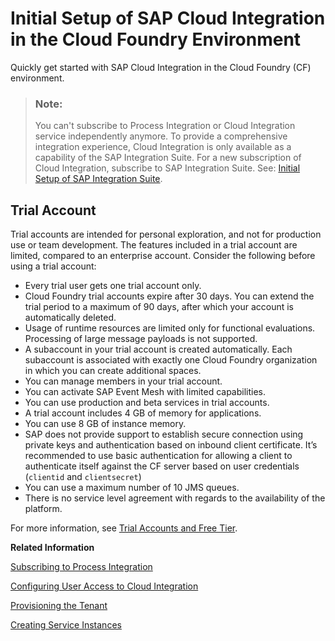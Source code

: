 <!-- loio302b47b11e1749c3aa9478f4123fc216 -->

# Initial Setup of SAP Cloud Integration in the Cloud Foundry Environment

Quickly get started with SAP Cloud Integration in the Cloud Foundry \(CF\) environment.

> ### Note:  
> You can't subscribe to Process Integration or Cloud Integration service independently anymore. To provide a comprehensive integration experience, Cloud Integration is only available as a capability of the SAP Integration Suite. For a new subscription of Cloud Integration, subscribe to SAP Integration Suite. See: [Initial Setup of SAP Integration Suite](https://help.sap.com/docs/SAP_INTEGRATION_SUITE/51ab953548be4459bfe8539ecaeee98d/3dcf507f92f54597bc203600bf8f94c5.html?version=CLOUD).



<a name="loio302b47b11e1749c3aa9478f4123fc216__section_d5l_rm4_hvb"/>

## Trial Account

Trial accounts are intended for personal exploration, and not for production use or team development. The features included in a trial account are limited, compared to an enterprise account. Consider the following before using a trial account:

-   Every trial user gets one trial account only.
-   Cloud Foundry trial accounts expire after 30 days. You can extend the trial period to a maximum of 90 days, after which your account is automatically deleted.
-   Usage of runtime resources are limited only for functional evaluations. Processing of large message payloads is not supported.
-   A subaccount in your trial account is created automatically. Each subaccount is associated with exactly one Cloud Foundry organization in which you can create additional spaces.
-   You can manage members in your trial account.
-   You can activate SAP Event Mesh with limited capabilities.
-   You can use production and beta services in trial accounts.
-   A trial account includes 4 GB of memory for applications.
-   You can use 8 GB of instance memory.
-   SAP does not provide support to establish secure connection using private keys and authentication based on inbound client certificate. It’s recommended to use basic authentication for allowing a client to authenticate itself against the CF server based on user credentials \(`clientid` and `clientsecret`\)
-   You can use a maximum number of 10 JMS queues.
-   There is no service level agreement with regards to the availability of the platform.

For more information, see [Trial Accounts and Free Tier](https://help.sap.com/docs/btp/sap-business-technology-platform/trial-accounts-and-free-tier).

**Related Information**  


[Subscribing to Process Integration](subscribing-to-process-integration-3fa2bd2.md "Subscribe to the Process Integration application from the Subscriptions page in the SAP BTP cockpit.")

[Configuring User Access to Cloud Integration](configuring-user-access-to-cloud-integration-ed6033b.md "Create and modify application roles and assign users to these roles.")

[Provisioning the Tenant](provisioning-the-tenant-7439b3c.md "Provision a Cloud Integration tenant and receive a consumer-specific URL to access the application.")

[Creating Service Instances](creating-service-instances-883f025.md "Create Process Integration runtime service instances to access the endpoints after deploying the integration flows.")

